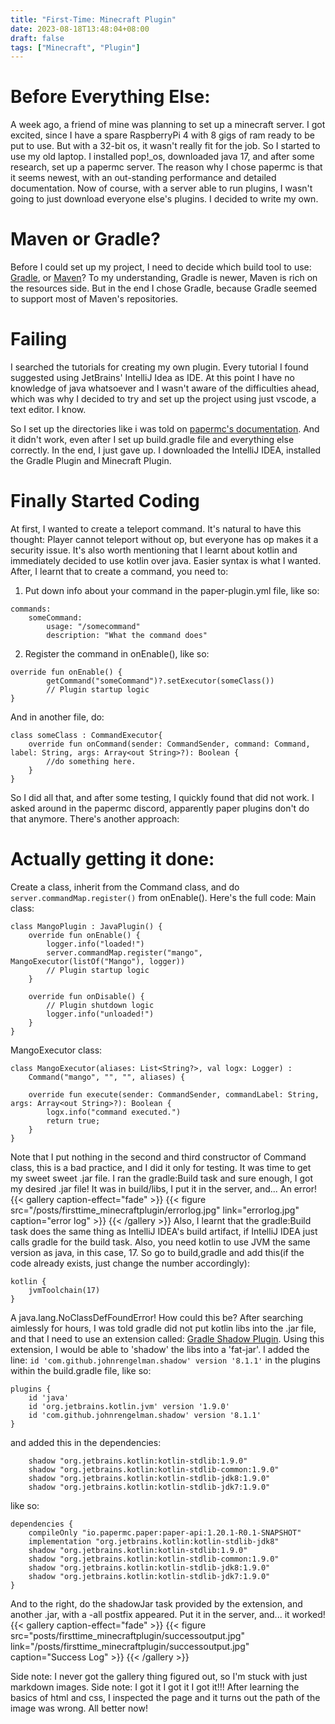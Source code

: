 ```yaml
---
title: "First-Time: Minecraft Plugin"
date: 2023-08-18T13:48:04+08:00
draft: false
tags: ["Minecraft", "Plugin"]
---
```


# Before Everything Else:
A week ago, a friend of mine was planning to set up a minecraft server. I got excited, since I have a spare RaspberryPi 4 with 8 gigs of ram ready to be put to use. But with a 32-bit os, it wasn't really fit for the job. So I started to use my old laptop. I installed pop!_os, downloaded java 17, and after some research, set up a papermc server. The reason why I chose papermc is that it seems newest, with an out-standing performance and detailed documentation. Now of course, with a server able to run plugins, I wasn't going to just download everyone else's plugins. I decided to write my own.

# Maven or Gradle?
Before I could set up my project, I need to decide which build tool to use: [Gradle](https://docs.gradle.org/current/userguide/userguide.html), or [Maven](https://maven.apache.org/what-is-maven.html)? To my understanding, Gradle is newer, Maven is rich on the resources side. But in the end I chose Gradle, because Gradle seemed to support most of Maven's repositories.

# Failing
I searched the tutorials for creating my own plugin. Every tutorial I found suggested using JetBrains' IntelliJ Idea as IDE. At this point I have no knowledge of java whatsoever and I wasn't aware of the difficulties ahead, which was why I decided to try and set up the project using just vscode, a text editor. I know.

So I set up the directories like i was told on [papermc's documentation](https://docs.papermc.io/paper/dev/project-setup). And it didn't work, even after I set up build.gradle file and everything else correctly. In the end, I just gave up. I downloaded the IntelliJ IDEA, installed the Gradle Plugin and Minecraft Plugin.

# Finally Started Coding
At first, I wanted to create a teleport command. It's natural to have this thought: Player cannot teleport without op, but everyone has op makes it a security issue. It's also worth mentioning that I learnt about kotlin and immediately decided to use kotlin over java. Easier syntax is what I wanted. After, I learnt that to create a command, you need to:

1. Put down info about your command in the paper-plugin.yml file, like so:
```
commands:
    someCommand:
        usage: "/somecommand"
        description: "What the command does"
```
2. Register the command in onEnable(), like so:
```
override fun onEnable() {
        getCommand("someCommand")?.setExecutor(someClass())
        // Plugin startup logic
}
```
And in another file, do:
```
class someClass : CommandExecutor{
    override fun onCommand(sender: CommandSender, command: Command, label: String, args: Array<out String>?): Boolean {
        //do something here.
    }
}
```

So I did all that, and after some testing, I quickly found that did not work. I asked around in the papermc discord, apparently paper plugins don't do that anymore. There's another approach:

# Actually getting it done:
Create a class, inherit from the Command class, and do
`server.commandMap.register()`
from onEnable(). Here's the full code:
Main class:
```
class MangoPlugin : JavaPlugin() {
    override fun onEnable() {
        logger.info("loaded!")
        server.commandMap.register("mango", MangoExecutor(listOf("Mango"), logger))
        // Plugin startup logic
    }

    override fun onDisable() {
        // Plugin shutdown logic
        logger.info("unloaded!")
    }
}
```
MangoExecutor class:
```
class MangoExecutor(aliases: List<String?>, val logx: Logger) :
    Command("mango", "", "", aliases) {

    override fun execute(sender: CommandSender, commandLabel: String, args: Array<out String>?): Boolean {
        logx.info("command executed.")
        return true;
    }
}
```
Note that I put nothing in the second and third constructor of Command class, this is a bad practice, and I did it only for testing. It was time to get my sweet sweet .jar file. I ran the gradle:Build task and sure enough, I got my desired .jar file! It was in build/libs, I put it in the server, and... An error!
{{< gallery caption-effect="fade" >}}
    {{< figure src="/posts/firsttime_minecraftplugin/errorlog.jpg" link="errorlog.jpg" caption="error log" >}}
{{< /gallery >}}
Also, I learnt that the gradle:Build task does the same thing as IntelliJ IDEA's build artifact, if IntelliJ IDEA just calls gradle for the build task. Also, you need kotlin to use JVM the same version as java, in this case, 17. So go to build,gradle and add this(if the code already exists, just change the number accordingly):
```
kotlin {
    jvmToolchain(17)
}
```
A java.lang.NoClassDefFoundError! How could this be?
After searching aimlessly for hours, I was told gradle did not put kotlin libs into the .jar file, and that I need to use an extension called: [Gradle Shadow Plugin](https://imperceptiblethoughts.com/shadow/). Using this extension, I would be able to 'shadow' the libs into a 'fat-jar'. I added the line:
`id 'com.github.johnrengelman.shadow' version '8.1.1'`
in the plugins within the build.gradle file, like so:
```
plugins {
    id 'java'
    id 'org.jetbrains.kotlin.jvm' version '1.9.0'
    id 'com.github.johnrengelman.shadow' version '8.1.1'
}
```
and added this in the dependencies:
```
    shadow "org.jetbrains.kotlin:kotlin-stdlib:1.9.0"
    shadow "org.jetbrains.kotlin:kotlin-stdlib-common:1.9.0"
    shadow "org.jetbrains.kotlin:kotlin-stdlib-jdk8:1.9.0"
    shadow "org.jetbrains.kotlin:kotlin-stdlib-jdk7:1.9.0"
```
like so:
```
dependencies {
    compileOnly "io.papermc.paper:paper-api:1.20.1-R0.1-SNAPSHOT"
    implementation "org.jetbrains.kotlin:kotlin-stdlib-jdk8"
    shadow "org.jetbrains.kotlin:kotlin-stdlib:1.9.0"
    shadow "org.jetbrains.kotlin:kotlin-stdlib-common:1.9.0"
    shadow "org.jetbrains.kotlin:kotlin-stdlib-jdk8:1.9.0"
    shadow "org.jetbrains.kotlin:kotlin-stdlib-jdk7:1.9.0"
}
```
And to the right, do the shadowJar task provided by the extension, and another .jar, with a -all postfix appeared. Put it in the server, and... it worked!
{{< gallery caption-effect="fade" >}}
    {{< figure src="posts/firsttime_minecraftplugin/successoutput.jpg" link="/posts/firsttime_minecraftplugin/successoutput.jpg" caption="Success Log" >}}
{{< /gallery >}}

Side note: I never got the gallery thing figured out, so I'm stuck with just markdown images.
Side note: I got it I got it I got it!!! After learning the basics of html and css, I inspected the page and it turns out the path of the image was wrong. All better now!
